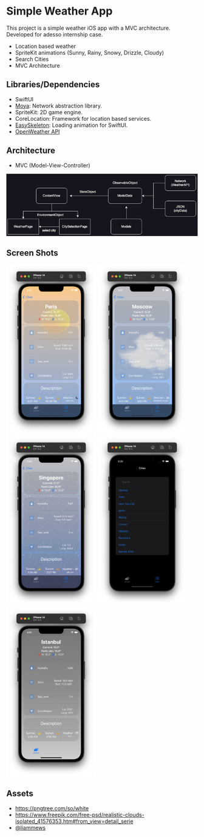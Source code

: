 
# Simple Weather App

This project is a simple weather iOS app with a MVC architecture. Developed for adesso internship case.

- Location based weather
- SpriteKit animations (Sunny, Rainy, Snowy, Drizzle, Cloudy)
- Search Cities
- MVC Architecture

## Libraries/Dependencies

- SwiftUI
- [Moya](https://github.com/Moya/Moya): Network abstraction library.
- SpriteKit: 2D game engine.
- CoreLocation: Framework for location based services.
- [EasySkeleton](https://github.com/SpectralDragon/EasySkeleton): Loading animation for SwiftUI.
- [OpenWeather API](https://openweathermap.org/api)


## Architecture

- MVC (Model-View-Controller)
  
<div align="center">
    <img src="Images/arch.png" alt="mvc" />
</div>

  
## Screen Shots

<div align="left">
<img src="Images/clear.png" alt="clear" width="236" height="448" />
<img src="Images/clouds.png" alt="clouds" width="236" height="448" />
<img src="Images/rain.png" alt="rain" width="236" height="448" />
<img src="Images/search.png" alt="search" width="236" height="448" />
<img src="Images/mist.png" alt="mist" width="236" height="448" />
</div>



## Assets

- https://pngtree.com/so/white
- https://www.freepik.com/free-psd/realistic-clouds-isolated_41576353.htm#from_view=detail_serie
- [@liammews](https://www.figma.com/@liammews)
  
